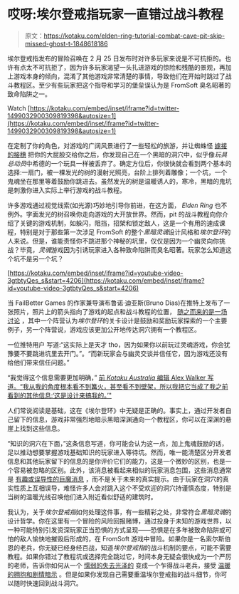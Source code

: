 # 哎呀:埃尔登戒指玩家一直错过战斗教程

> 原文：<https://kotaku.com/elden-ring-tutorial-combat-cave-pit-skip-missed-ghost-t-1848618186>

埃尔登戒指发布的冒险召唤在 2 月 25 日发布时对许多玩家来说是不可抗拒的。也许有点太不可抗拒了，因为许多玩家渴望一头扎进游戏的惊险和残酷的景观，再加上游戏本身的倾向，混淆了其他游戏非常清楚的事情，导致他们在开始时跳过了战斗教程区。至少有些玩家把这个指导和学习的堡垒误认为是 FromSoft 臭名昭著的致命陷阱之一。

Watch [https://kotaku.com/embed/inset/iframe?id=twitter-1499032900309819398&autosize=1](https://kotaku.com/embed/inset/iframe?id=twitter-1499032900309819398&autosize=1) 

在定制了你的角色，对游戏的广阔风景进行了一些轻松的旅游，并让蜘蛛怪 [嫁接的接穗](https://eldenring.wiki.fextralife.com/Grafted+Scion) 把你的大屁股交给你之后，你发现自己在一个黑暗的洞穴中，似乎像*玩具总动员*中希德的一个玩具一样被丢弃了。确定方位后，你很快就会看到两个基本的选择:一扇门，被一棵发光的树的漫射光照亮，台阶上排列着雕像；一个坑，一个鬼魂坐在那里等着鼓励你跳进去。虽然发光的树是温暖诱人的，寒冷，黑暗的鬼坑是刺激你进入实际上举行游戏的战斗教程。

许多游戏通过视觉线索(如光源)巧妙地引导你前进，在这方面， *Elden Ring* 也不例外。字面发光的树召唤你走向游戏的大开放世界。然而，pit 的战斗教程向你介绍了关键的游戏机制，如躲闪，阻挡，招架和锁定敌人，这是一个有用的速成课程，特别是对于那些第一次涉足 FromSoft 的整个*黑暗灵魂*设计风格和*埃尔登环*的人来说。但是，谁能责怪你不跳进那个神秘的坑里，仅仅是因为一个幽灵向你挑战？毕竟，*灵魂*游戏因为引诱玩家进入各种致命陷阱而臭名昭著。玩家怎么知道这个坑不是另一个坑？

 [https://kotaku.com/embed/inset/iframe?id=youtube-video-3gtbtyQes_s&start=4206](https://kotaku.com/embed/inset/iframe?id=youtube-video-3gtbtyQes_s&start=4206) 

当 FailBetter Games 的作家兼导演布鲁诺·迪亚斯(Bruno Dias)在推特上发布了一张照片，照片上的箭头指向了游戏的起点和战斗教程的位置， [随之而来的是一场讨论](https://twitter.com/manfightdragon/status/1499586313862799360) ，其中一个阵营认为*埃尔登环*的关卡设计是鼓励和奖励玩家探索的一个主要例子，另一个阵营说，游戏应该更加公开地传达洞穴拥有一个教程区。

一位推特用户 写道:“这实际上是天才 tho，因为如果你以前玩过灵魂游戏，你会犹豫要不要跳进坑里去开门。”。“而新玩家会与幽灵交谈并信任它，因为游戏还没有给他们带来信任问题。”

“我觉得这个信息需要更加明确，” [前 *Kotaku Australia* 编辑 Alex Walker 写道。“我从我的角度根本看不到篝火，甚至看不到壁架，所以我把它当成了我之前看到的其他信息:‘这是设计来搞我的。’"](https://twitter.com/dippizuka/status/1499590071783084036?s=20&t=NdMVNA-1LxYul9DfNB_m9g)

人们常说阅读是基础，这在《埃尔登环》中无疑是正确的。事实上，通过开发者自己留下的信息，游戏非常强烈地暗示黑暗深渊通向一个教程区，你可以在深渊的悬崖上找到这些信息。

“知识的洞穴在下面，”这条信息写道，你可能会认为这一点，加上鬼魂鼓励的话，足以推动想要掌握游戏基础知识的玩家进入等待坑。然而，唯一能清楚区分开发者信息和其他玩家留下的信息的是你评价它们的能力，这是一个微妙的区别，也是一个容易被忽略的区别。此外，该消息被看起来相似的玩家消息包围，这些消息通常是 [有趣或误导性的巨魔消息](https://kotaku.com/elden-ring-fromsoftware-player-messages-dark-souls-bloo-1848604563) ，而不是关于未来的真实提示。由于玩家在洞穴的真实性质上互相误导，难怪许多人会对跳入这个不受欢迎的洞穴持谨慎态度，特别是当树的温暖光线召唤他们进入附近看似舒适的建筑时。

我认为，关于*埃尔登戒指*如何处理这件事，有一些精彩之处，非常符合*黑暗灵魂*的设计哲学。你在这里有一个冒险的风险回报赌博，通过投身于未知的游戏世界，以一种可能特别引发资深玩家正当恐惧的方式呈现——恐惧是在多年被致命陷阱或可怕的敌人愉快地摧毁后形成的，在 FromSoft 游戏中冒险。如果你是一名索尔斯伯恩的老兵，你无疑已经身经百战，知道*埃尔登戒指*的战斗机制的要点，可能不需要教程。如果你错过了教程坑或选择完全跳过它，时间本身无疑会很快成为一个严厉的老师，告诉你如何从一个 [懦弱的失去光泽的](https://kotaku.com/elden-ring-maidenless-meme-varre-npc-fromsoftware-1848602100) 变成一个乍得战斗老兵，接受 [温暖的拥抱和剧情暗示](https://kotaku.com/elden-ring-fromsoftware-fia-deathbed-companion-debuff-s-1848603291) 。但是如果你发现自己需要重温埃尔登戒指的战斗细节，你可以随时快速回到战斗洞穴。